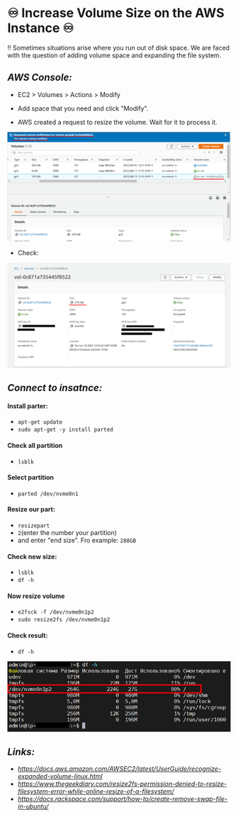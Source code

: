 # :infinity: Increase Volume Size on the AWS Instance :infinity:

:bangbang: Sometimes situations arise where you run out of disk space. We are faced with the question of adding volume space and expanding the file system.

## _AWS Console:_

+ EC2 > Volumes > Actions > Modify

+ Add space that you need and click "Modify".

+ AWS created a request to resize the volume. Wait for it to process it.
<img src ='Screenshots/Modify_volume.png'>

+ Check:
<img src ='Screenshots/Modify_volume_1.png'>

## _Connect to insatnce:_

#### Install parter: 
+ `apt-get update`
+ `sudo apt-get -y install parted`

#### Check all partition
+ `lsblk`

#### Select partition
+ `parted /dev/nvme0n1`

#### Resize our part:
+ `resizepart`
+ `2`(enter the number your partition)
+ and enter "end size". Fro example: `288GB`

#### Check new size:
+ `lsblk`
+ `df -h`

#### Now resize volume
+ `e2fsck -f /dev/nvme0n1p2`
+ `sudo resize2fs /dev/nvme0n1p2`

#### Check result:
+ `df -h`

<img src ='Screenshots/Result.png'>


## _Links:_
+ _https://docs.aws.amazon.com/AWSEC2/latest/UserGuide/recognize-expanded-volume-linux.html_
+ _https://www.thegeekdiary.com/resize2fs-permission-denied-to-resize-filesystem-error-while-online-resize-of-a-filesystem/_
+ _https://docs.rackspace.com/support/how-to/create-remove-swap-file-in-ubuntu/_
